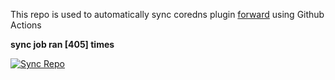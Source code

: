 This repo is used to automatically sync coredns plugin [forward](https://github.com/QZLin/forward) using Github Actions

**sync job ran [405] times**

[![Sync Repo](https://github.com/QZLin/coredns-extract/actions/workflows/sync.yaml/badge.svg)](https://github.com/QZLin/coredns-extract/actions/workflows/sync.yaml)
